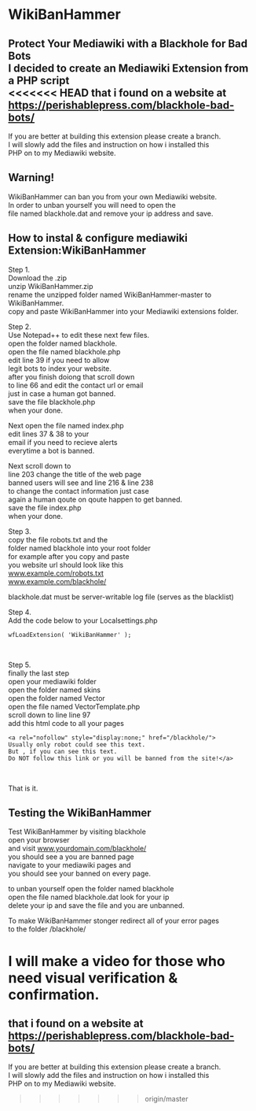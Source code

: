 # WikiBanHammer
Protect Your Mediawiki with a Blackhole for Bad Bots<br>
I decided to create an Mediawiki Extension from a PHP script<br>
<<<<<<< HEAD
that i found on a website at https://perishablepress.com/blackhole-bad-bots/<br>
------------------------------------------------------
If you are better at building this extension please create a branch.<br>
I will slowly add the files and instruction on how i installed this<br>
PHP on to my Mediawiki website.<br>


<h2>Warning!</h2>
WikiBanHammer can ban you from your own Mediawiki website.<br>
In order to unban yourself you will need to open the<br>
file named blackhole.dat and remove your ip address and save.<br>

How to instal & configure mediawiki Extension:WikiBanHammer
---------------------------------------------------------

Step 1.<br>
Download the .zip<br>
unzip WikiBanHammer.zip<br>
rename the unzipped folder named WikiBanHammer-master to WikiBanHammer.<br>
copy and paste WikiBanHammer into your Mediawiki extensions folder.<br>

Step 2.<br>
Use Notepad++ to edit these next few files.<br>
open the folder named blackhole.<br>
open the file named blackhole.php<br>
edit line 39 if you need to allow <br>
legit bots to index your website.<br>
after you finish doiong that scroll down<br>
to line 66 and edit the contact url or email<br>
just in case a human got banned.<br>
save the file blackhole.php<br>
when your done.<br>

Next open the file named index.php<br>
edit lines 37 & 38 to your<br>
email if you need to recieve alerts <br>
everytime a bot is banned.<br>

Next scroll down to <br>
line 203 change the title of the web page <br>
banned users will see and line 216 & line 238 <br>
to change the contact information just case <br>
again a human qoute on qoute happen to get banned.<br>
save the file index.php<br>
when your done.<br>

Step 3.<br>
copy the file robots.txt and the<br>
folder named blackhole into your root folder<br>
for example after you copy and paste<br>
you website url should look like this<br>
www.example.com/robots.txt<br>
www.example.com/blackhole/<br>

blackhole.dat must be server-writable log file (serves as the blacklist)<br>

Step 4.<br>
Add the code below to your Localsettings.php<br>
```
wfLoadExtension( 'WikiBanHammer' );
```
<br>

Step 5.<br>
finally the last step<br>
open your mediawiki folder <br>
open the folder named skins<br>
open the folder named Vector<br>
open the file named VectorTemplate.php<br>
scroll down to line line 97<br>
add this html code to all your pages<br>
```
<a rel="nofollow" style="display:none;" href="/blackhole/">
Usually only robot could see this text.
But , if you can see this text.
Do NOT follow this link or you will be banned from the site!</a>
```
<br>

That is it.<br>

Testing the WikiBanHammer
---------------------------------
Test WikiBanHammer by visiting blackhole <br>
open your browser <br>
and visit www.yourdomain.com/blackhole/<br>
you should see a you are banned page<br>
navigate to your mediawiki pages and <br>
you should see your banned on every page.<br>

to unban yourself open the folder named blackhole <br>
open the file named blackhole.dat look for your ip<br>
delete your ip and save the file and you are unbanned.<br>

To make WikiBanHammer stonger redirect all of your error pages<br>
to the folder /blackhole/<br>

I will make a video for those who need visual verification & confirmation.<br>
=======
that i found on a website at https://perishablepress.com/blackhole-bad-bots/
------------------------------------------------------
If you are better at building this extension please create a branch.<br>
I will slowly add the files and instruction on how i installed this<br>
PHP on to my Mediawiki website.
>>>>>>> origin/master
